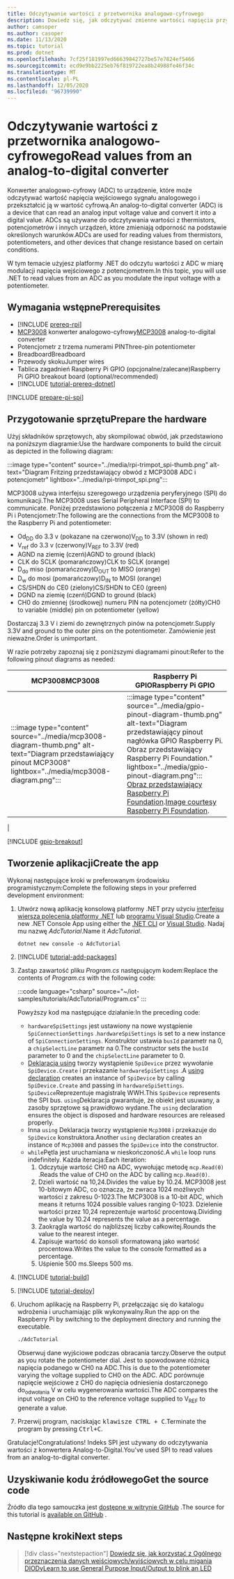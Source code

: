 ```yaml
---
title: Odczytywanie wartości z przetwornika analogowo-cyfrowego
description: Dowiedz się, jak odczytywać zmienne wartości napięcia przy użyciu konwertera Analog-to-Digital.
author: camsoper
ms.author: casoper
ms.date: 11/13/2020
ms.topic: tutorial
ms.prod: dotnet
ms.openlocfilehash: 7cf25f181997ed66639842727be57e7824ef5466
ms.sourcegitcommit: ecd9e9bb2225eb76f819722ea8b24988fe46f34c
ms.translationtype: MT
ms.contentlocale: pl-PL
ms.lasthandoff: 12/05/2020
ms.locfileid: "96739990"
---
```

<!--markdownlint-disable DOCSMD011 -->
# <a name="read-values-from-an-analog-to-digital-converter"></a><span data-ttu-id="0bbf0-103">Odczytywanie wartości z przetwornika analogowo-cyfrowego</span><span class="sxs-lookup"><span data-stu-id="0bbf0-103">Read values from an analog-to-digital converter</span></span>

<span data-ttu-id="0bbf0-104">Konwerter analogowo-cyfrowy (ADC) to urządzenie, które może odczytywać wartość napięcia wejściowego sygnału analogowego i przekształcić ją w wartość cyfrową.</span><span class="sxs-lookup"><span data-stu-id="0bbf0-104">An analog-to-digital converter (ADC) is a device that can read an analog input voltage value and convert it into a digital value.</span></span> <span data-ttu-id="0bbf0-105">ADCs są używane do odczytywania wartości z thermistors, potencjometrów i innych urządzeń, które zmieniają odporność na podstawie określonych warunków.</span><span class="sxs-lookup"><span data-stu-id="0bbf0-105">ADCs are used for reading values from thermistors, potentiometers, and other devices that change resistance based on certain conditions.</span></span>

<span data-ttu-id="0bbf0-106">W tym temacie użyjesz platformy .NET do odczytu wartości z ADC w miarę modulacji napięcia wejściowego z potencjometrem.</span><span class="sxs-lookup"><span data-stu-id="0bbf0-106">In this topic, you will use .NET to read values from an ADC as you modulate the input voltage with a potentiometer.</span></span>

## <a name="prerequisites"></a><span data-ttu-id="0bbf0-107">Wymagania wstępne</span><span class="sxs-lookup"><span data-stu-id="0bbf0-107">Prerequisites</span></span>

- [!INCLUDE [prereq-rpi](../includes/prereq-rpi.md)]
- <span data-ttu-id="0bbf0-108">[MCP3008](https://www.microchip.com/wwwproducts/MCP3008) <span class="docon docon-navigate-external x-hidden-focus"></span> konwerter analogowo-cyfrowy</span><span class="sxs-lookup"><span data-stu-id="0bbf0-108">[MCP3008](https://www.microchip.com/wwwproducts/MCP3008) <span class="docon docon-navigate-external x-hidden-focus"></span> analog-to-digital converter</span></span>
- <span data-ttu-id="0bbf0-109">Potencjometr z trzema numerami PIN</span><span class="sxs-lookup"><span data-stu-id="0bbf0-109">Three-pin potentiometer</span></span>
- <span data-ttu-id="0bbf0-110">Breadboard</span><span class="sxs-lookup"><span data-stu-id="0bbf0-110">Breadboard</span></span>
- <span data-ttu-id="0bbf0-111">Przewody skoku</span><span class="sxs-lookup"><span data-stu-id="0bbf0-111">Jumper wires</span></span>
- <span data-ttu-id="0bbf0-112">Tablica zagadnień Raspberry Pi GPIO (opcjonalne/zalecane)</span><span class="sxs-lookup"><span data-stu-id="0bbf0-112">Raspberry Pi GPIO breakout board (optional/recommended)</span></span>
- [!INCLUDE [tutorial-prereq-dotnet](../includes/tutorial-prereq-dotnet.md)]

[!INCLUDE [prepare-pi-spi](../includes/prepare-pi-spi.md)]

## <a name="prepare-the-hardware"></a><span data-ttu-id="0bbf0-113">Przygotowanie sprzętu</span><span class="sxs-lookup"><span data-stu-id="0bbf0-113">Prepare the hardware</span></span>

<span data-ttu-id="0bbf0-114">Użyj składników sprzętowych, aby skompilować obwód, jak przedstawiono na poniższym diagramie:</span><span class="sxs-lookup"><span data-stu-id="0bbf0-114">Use the hardware components to build the circuit as depicted in the following diagram:</span></span>

:::image type="content" source="../media/rpi-trimpot_spi-thumb.png" alt-text="Diagram Fritzing przedstawiający obwód z MCP3008 ADC i potencjometr" lightbox="../media/rpi-trimpot_spi.png":::

<span data-ttu-id="0bbf0-116">MCP3008 używa interfejsu szeregowego urządzenia peryferyjnego (SPI) do komunikacji.</span><span class="sxs-lookup"><span data-stu-id="0bbf0-116">The MCP3008 uses Serial Peripheral Interface (SPI) to communicate.</span></span> <span data-ttu-id="0bbf0-117">Poniżej przedstawiono połączenia z MCP3008 do Raspberry Pi i Potencjometr:</span><span class="sxs-lookup"><span data-stu-id="0bbf0-117">The following are the connections from the MCP3008 to the Raspberry Pi and potentiometer:</span></span>

- <span data-ttu-id="0bbf0-118">Od<sub>DD</sub> do 3.3 v (pokazane na czerwono)</span><span class="sxs-lookup"><span data-stu-id="0bbf0-118">V<sub>DD</sub> to 3.3V (shown in red)</span></span>
- <span data-ttu-id="0bbf0-119">V<sub>ref</sub> do 3.3 v (czerwony)</span><span class="sxs-lookup"><span data-stu-id="0bbf0-119">V<sub>REF</sub> to 3.3V (red)</span></span>
- <span data-ttu-id="0bbf0-120">AGND na ziemię (czerń)</span><span class="sxs-lookup"><span data-stu-id="0bbf0-120">AGND to ground (black)</span></span>
- <span data-ttu-id="0bbf0-121">CLK do SCLK (pomarańczowy)</span><span class="sxs-lookup"><span data-stu-id="0bbf0-121">CLK to SCLK (orange)</span></span>
- <span data-ttu-id="0bbf0-122">D<sub>do</sub> miso (pomarańczowy)</span><span class="sxs-lookup"><span data-stu-id="0bbf0-122">D<sub>OUT</sub> to MISO (orange)</span></span>
- <span data-ttu-id="0bbf0-123">D<sub>w</sub> do mosi (pomarańczowy)</span><span class="sxs-lookup"><span data-stu-id="0bbf0-123">D<sub>IN</sub> to MOSI (orange)</span></span>
- <span data-ttu-id="0bbf0-124">CS/SHDN do CE0 (zielony)</span><span class="sxs-lookup"><span data-stu-id="0bbf0-124">CS/SHDN to CE0 (green)</span></span>
- <span data-ttu-id="0bbf0-125">DGND na ziemię (czerń)</span><span class="sxs-lookup"><span data-stu-id="0bbf0-125">DGND to ground (black)</span></span>
- <span data-ttu-id="0bbf0-126">CH0 do zmiennej (środkowej) numeru PIN na potencjometr (żółty)</span><span class="sxs-lookup"><span data-stu-id="0bbf0-126">CH0 to variable (middle) pin on potentiometer (yellow)</span></span>

<span data-ttu-id="0bbf0-127">Dostarczaj 3.3 V i ziemi do zewnętrznych pinów na potencjometr.</span><span class="sxs-lookup"><span data-stu-id="0bbf0-127">Supply 3.3V and ground to the outer pins on the potentiometer.</span></span> <span data-ttu-id="0bbf0-128">Zamówienie jest nieważne.</span><span class="sxs-lookup"><span data-stu-id="0bbf0-128">Order is unimportant.</span></span>

<span data-ttu-id="0bbf0-129">W razie potrzeby zapoznaj się z poniższymi diagramami pinout:</span><span class="sxs-lookup"><span data-stu-id="0bbf0-129">Refer to the following pinout diagrams as needed:</span></span>

| <span data-ttu-id="0bbf0-130">MCP3008</span><span class="sxs-lookup"><span data-stu-id="0bbf0-130">MCP3008</span></span>  | <span data-ttu-id="0bbf0-131">Raspberry Pi GPIO</span><span class="sxs-lookup"><span data-stu-id="0bbf0-131">Raspberry Pi GPIO</span></span> |
|----------|-------------------|
| :::image type="content" source="../media/mcp3008-diagram-thumb.png" alt-text="Diagram przedstawiający pinout MCP3008" lightbox="../media/mcp3008-diagram.png"::: | :::image type="content" source="../media/gpio-pinout-diagram-thumb.png" alt-text="Diagram przedstawiający pinout nagłówka GPIO Raspberry Pi. Obraz przedstawiający Raspberry Pi Foundation." lightbox="../media/gpio-pinout-diagram.png":::<br /><span data-ttu-id="0bbf0-134">[Obraz przedstawiający Raspberry Pi Foundation](https://www.raspberrypi.org/documentation/usage/gpio/).</span><span class="sxs-lookup"><span data-stu-id="0bbf0-134">[Image courtesy Raspberry Pi Foundation](https://www.raspberrypi.org/documentation/usage/gpio/).</span></span>
 |

[!INCLUDE [gpio-breakout](../includes/gpio-breakout.md)]

## <a name="create-the-app"></a><span data-ttu-id="0bbf0-135">Tworzenie aplikacji</span><span class="sxs-lookup"><span data-stu-id="0bbf0-135">Create the app</span></span>

<span data-ttu-id="0bbf0-136">Wykonaj następujące kroki w preferowanym środowisku programistycznym:</span><span class="sxs-lookup"><span data-stu-id="0bbf0-136">Complete the following steps in your preferred development environment:</span></span>

1. <span data-ttu-id="0bbf0-137">Utwórz nową aplikację konsolową platformy .NET przy użyciu [interfejsu wiersza polecenia platformy .NET](../../core/tools/dotnet-new.md) lub [programu Visual Studio](../../core/tutorials/with-visual-studio.md).</span><span class="sxs-lookup"><span data-stu-id="0bbf0-137">Create a new .NET Console App using either the [.NET CLI](../../core/tools/dotnet-new.md) or [Visual Studio](../../core/tutorials/with-visual-studio.md).</span></span> <span data-ttu-id="0bbf0-138">Nadaj mu nazwę *AdcTutorial*.</span><span class="sxs-lookup"><span data-stu-id="0bbf0-138">Name it *AdcTutorial*.</span></span>

    ```dotnetcli
    dotnet new console -o AdcTutorial
    ```

1. [!INCLUDE [tutorial-add-packages](../includes/tutorial-add-packages.md)]
1. <span data-ttu-id="0bbf0-139">Zastąp zawartość pliku *Program.cs* następującym kodem:</span><span class="sxs-lookup"><span data-stu-id="0bbf0-139">Replace the contents of *Program.cs* with the following code:</span></span>

    :::code language="csharp" source="~/iot-samples/tutorials/AdcTutorial/Program.cs" :::

    <span data-ttu-id="0bbf0-140">Powyższy kod ma następujące działanie:</span><span class="sxs-lookup"><span data-stu-id="0bbf0-140">In the preceding code:</span></span>

    - <span data-ttu-id="0bbf0-141">`hardwareSpiSettings` jest ustawiony na nowe wystąpienie `SpiConnectionSettings` .</span><span class="sxs-lookup"><span data-stu-id="0bbf0-141">`hardwareSpiSettings` is set to a new instance of `SpiConnectionSettings`.</span></span> <span data-ttu-id="0bbf0-142">Konstruktor ustawia `busId` parametr na 0, a `chipSelectLine` parametr na 0.</span><span class="sxs-lookup"><span data-stu-id="0bbf0-142">The constructor sets the `busId` parameter to 0 and the `chipSelectLine` parameter to 0.</span></span>
    - <span data-ttu-id="0bbf0-143">[Deklaracja using](../../csharp/whats-new/csharp-8.md#using-declarations) tworzy wystąpienie `SpiDevice` przez wywołanie `SpiDevice.Create` i przekazanie `hardwareSpiSettings` .</span><span class="sxs-lookup"><span data-stu-id="0bbf0-143">A [using declaration](../../csharp/whats-new/csharp-8.md#using-declarations) creates an instance of `SpiDevice` by calling `SpiDevice.Create` and passing in `hardwareSpiSettings`.</span></span> <span data-ttu-id="0bbf0-144">`SpiDevice`Reprezentuje magistralę WWH.</span><span class="sxs-lookup"><span data-stu-id="0bbf0-144">This `SpiDevice` represents the SPI bus.</span></span> <span data-ttu-id="0bbf0-145">`using`Deklaracja gwarantuje, że obiekt jest usuwany, a zasoby sprzętowe są prawidłowo wydane.</span><span class="sxs-lookup"><span data-stu-id="0bbf0-145">The `using` declaration ensures the object is disposed and hardware resources are released properly.</span></span>
    - <span data-ttu-id="0bbf0-146">Inna `using` Deklaracja tworzy wystąpienie `Mcp3008` i przekazuje do `SpiDevice` konstruktora.</span><span class="sxs-lookup"><span data-stu-id="0bbf0-146">Another `using` declaration creates an instance of `Mcp3008` and passes the `SpiDevice` into the constructor.</span></span>
    - <span data-ttu-id="0bbf0-147">`while`Pętla jest uruchamiana w nieskończoność.</span><span class="sxs-lookup"><span data-stu-id="0bbf0-147">A `while` loop runs indefinitely.</span></span> <span data-ttu-id="0bbf0-148">Każda iteracja:</span><span class="sxs-lookup"><span data-stu-id="0bbf0-148">Each iteration:</span></span>
        1. <span data-ttu-id="0bbf0-149">Odczytuje wartość CH0 na ADC, wywołując metodę `mcp.Read(0)` .</span><span class="sxs-lookup"><span data-stu-id="0bbf0-149">Reads the value of CH0 on the ADC by calling `mcp.Read(0)`.</span></span>
        1. <span data-ttu-id="0bbf0-150">Dzieli wartość na 10,24.</span><span class="sxs-lookup"><span data-stu-id="0bbf0-150">Divides the value by 10.24.</span></span> <span data-ttu-id="0bbf0-151">MCP3008 jest 10-bitowym ADC, co oznacza, że zwraca 1024 możliwych wartości z zakresu 0-1023.</span><span class="sxs-lookup"><span data-stu-id="0bbf0-151">The MCP3008 is a 10-bit ADC, which means it returns 1024 possible values ranging 0-1023.</span></span> <span data-ttu-id="0bbf0-152">Dzielenie wartości przez 10,24 reprezentuje wartość procentową.</span><span class="sxs-lookup"><span data-stu-id="0bbf0-152">Dividing the value by 10.24 represents the value as a percentage.</span></span>
        1. <span data-ttu-id="0bbf0-153">Zaokrągla wartość do najbliższej liczby całkowitej.</span><span class="sxs-lookup"><span data-stu-id="0bbf0-153">Rounds the value to the nearest integer.</span></span>
        1. <span data-ttu-id="0bbf0-154">Zapisuje wartość do konsoli sformatowaną jako wartość procentowa.</span><span class="sxs-lookup"><span data-stu-id="0bbf0-154">Writes the value to the console formatted as a percentage.</span></span>
        1. <span data-ttu-id="0bbf0-155">Uśpienie 500 ms.</span><span class="sxs-lookup"><span data-stu-id="0bbf0-155">Sleeps 500 ms.</span></span>

1. [!INCLUDE [tutorial-build](../includes/tutorial-build.md)]
1. [!INCLUDE [tutorial-deploy](../includes/tutorial-deploy.md)]
1. <span data-ttu-id="0bbf0-156">Uruchom aplikację na Raspberry Pi, przełączając się do katalogu wdrożenia i uruchamiając plik wykonywalny.</span><span class="sxs-lookup"><span data-stu-id="0bbf0-156">Run the app on the Raspberry Pi by switching to the deployment directory and running the executable.</span></span>

    ```bash
    ./AdcTutorial
    ```

    <span data-ttu-id="0bbf0-157">Obserwuj dane wyjściowe podczas obracania tarczy.</span><span class="sxs-lookup"><span data-stu-id="0bbf0-157">Observe the output as you rotate the potentiometer dial.</span></span> <span data-ttu-id="0bbf0-158">Jest to spowodowane różnicą napięcia podanego w CH0 na ADC.</span><span class="sxs-lookup"><span data-stu-id="0bbf0-158">This is due to the potentiometer varying the voltage supplied to CH0 on the ADC.</span></span> <span data-ttu-id="0bbf0-159">ADC porównuje napięcie wejściowe z CH0 do napięcia odniesienia dostarczonego do<sub>odwołania</sub> V w celu wygenerowania wartości.</span><span class="sxs-lookup"><span data-stu-id="0bbf0-159">The ADC compares the input voltage on CH0 to the reference voltage supplied to V<sub>REF</sub> to generate a value.</span></span>

1. <span data-ttu-id="0bbf0-160">Przerwij program, naciskając <kbd>klawisze CTRL + C</kbd>.</span><span class="sxs-lookup"><span data-stu-id="0bbf0-160">Terminate the program by pressing <kbd>Ctrl+C</kbd>.</span></span>

<span data-ttu-id="0bbf0-161">Gratulacje!</span><span class="sxs-lookup"><span data-stu-id="0bbf0-161">Congratulations!</span></span> <span data-ttu-id="0bbf0-162">Indeks SPI jest używany do odczytywania wartości z konwertera Analog-to-Digital.</span><span class="sxs-lookup"><span data-stu-id="0bbf0-162">You've used SPI to read values from an analog-to-digital converter.</span></span>

## <a name="get-the-source-code"></a><span data-ttu-id="0bbf0-163">Uzyskiwanie kodu źródłowego</span><span class="sxs-lookup"><span data-stu-id="0bbf0-163">Get the source code</span></span>

<span data-ttu-id="0bbf0-164">Źródło dla tego samouczka jest [dostępne w witrynie GitHub](https://github.com/MicrosoftDocs/dotnet-iot-assets/tree/master/tutorials/AdcTutorial) <span class="docon docon-navigate-external x-hidden-focus"></span> .</span><span class="sxs-lookup"><span data-stu-id="0bbf0-164">The source for this tutorial is [available on GitHub](https://github.com/MicrosoftDocs/dotnet-iot-assets/tree/master/tutorials/AdcTutorial) <span class="docon docon-navigate-external x-hidden-focus"></span>.</span></span>

## <a name="next-steps"></a><span data-ttu-id="0bbf0-165">Następne kroki</span><span class="sxs-lookup"><span data-stu-id="0bbf0-165">Next steps</span></span>

> [!div class="nextstepaction"]
> [<span data-ttu-id="0bbf0-166">Dowiedz się, jak korzystać z Ogólnego przeznaczenia danych wejściowych/wyjściowych w celu migania DIODy</span><span class="sxs-lookup"><span data-stu-id="0bbf0-166">Learn to use General Purpose Input/Output to blink an LED</span></span>](../tutorials/blink-led.md)
